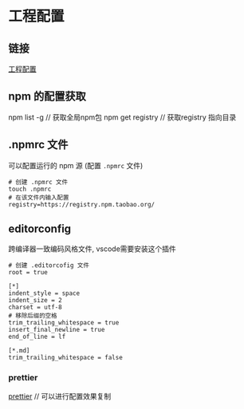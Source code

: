 # 工程配置

## 链接

[工程配置](https://juejin.cn/post/6860129883398668296)
## npm 的配置获取

npm list -g // 获取全局npm包
npm get registry  // 获取registry 指向目录

## .npmrc 文件

可以配置运行的 npm 源 (配置 `.npmrc` 文件)

```shell
# 创建 .npmrc 文件
touch .npmrc
# 在该文件内输入配置
registry=https://registry.npm.taobao.org/

```

## editorconfig

跨编译器一致编码风格文件, vscode需要安装这个插件

```shell
# 创建 .editorcofig 文件
root = true

[*]
indent_style = space
indent_size = 2
charset = utf-8
# 移除后缀的空格
trim_trailing_whitespace = true
insert_final_newline = true
end_of_line = lf

[*.md]
trim_trailing_whitespace = false

```

### prettier

[prettier](https://prettier.io/playground/) // 可以进行配置效果复制
